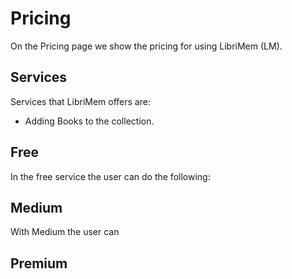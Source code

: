 # Pricing

On the Pricing page we show the pricing for using LibriMem (LM).

## Services

Services that LibriMem offers are:

- Adding Books to the collection.

## Free

In the free service the user can do the following:

## Medium

With Medium the user can

## Premium
